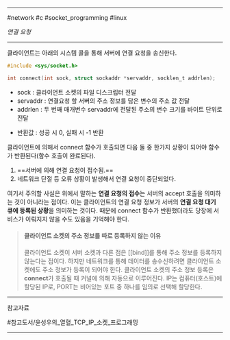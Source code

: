 
---

#network #c #socket_programming #linux

*연결 요청*

---

클라이언트는 아래의 시스템 콜을 통해 서버에 연결 요청을 송신한다.

```c
#include <sys/socket.h>

int connect(int sock, struct sockaddr *servaddr, socklen_t addrlen);
```

- sock : 클라이언트 소켓의 파일 디스크립터 전달
- servaddr : 연결요청 할 서버의 주소 정보를 담은 변수의 주소 값 전달
- addrlen : 두 번째 매개변수 servaddr에 전달된 주소의 변수 크기를 바이트 단위로 전달
+ 반환값 : 성공 시 0, 실패 시 -1 반환

클라이언트에 의해서 connect 함수가 호출되면 다음 둘 중 한가지 상황이 되어야 함수가 반환된다(함수 호출이 완료된다).

1. ==서버에 의해 연결 요청이 접수됨.==
2. 네트워크 단절 등 오류 상황이 발생해서 연결 요청이 중단되었다.

여기서 주의할 사실은 위에서 말하는 **연결 요청의 접수**는 서버의 accept 호출을 의미하는 것이 아니라는 점이다. 이는 클라이언트의 연결 요청 정보가 서버의 **연결 요청 대기 큐에 등록된 상황**을 의미하는 것이다. 때문에 connect 함수가 반환했더라도 당장에 서비스가 이뤄지지 않을 수도 있음을 기억해야 한다.

> #### 클라이언트 소켓의 주소 정보를 따로 등록하지 않는 이유
> 클라이언트 소켓이 서버 소켓과 다른 점은 [[bind]]를 통해 주소 정보를 등록하지 않는다는 점이다.
> 하지만 네트워크를 통해 데이터를 송수신하려면 클라이언트 소켓에도 주소 정보가 등록이 되어야 한다.
> 클라이언트 소켓의 주소 정보 등록은 **connect**가 호출될 때 커널에 의해 자동으로 이루어진다.
> IP는 컴퓨터(호스트)에 할당된 IP로, PORT는 비어있는 포트 중 하나를 임의로 선택해 할당한다.

---

참고자료

#참고도서/윤성우의_열혈_TCP_IP_소켓_프로그래밍

---